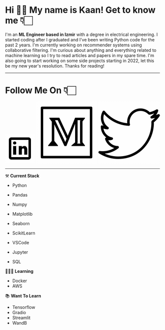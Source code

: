 

# **Hi** 👋🏻 **My name is Kaan! Get to know me** 👇🏻
I'm an **ML Engineer based in Izmir** with a degree in electrical engineering. I started coding after I graduated and I've been writing Python code for the past 2 years. I'm currently working on recommender systems using collaborative filtering. I'm curious about anything and everything related to machine learning so I try to read articles and papers in my spare time. I'm also going to start working on some side projects starting in 2022, let this be my new year's resolution. Thanks for reading! 

***

# **Follow Me On** 👇🏻

[![LinkedIn][3.2]][3]
[![Medium][2.2]][2]
[![Twitter][1.2]][1]

[3.2]: icons8-linkedin.gif
[2.2]: icons8-medium-monogram-2.gif
[1.2]: icons8-twitter.gif 

[3]: https://www.linkedin.com/in/kaan-ceylan-ab6471171
[2]: https://medium.com/@kaanceylan
[1]: https://twitter.com/kaancceylan

***

⚒️ **Current Stack**
- Python
- Pandas
- Numpy

- Matplotlib
- Seaborn
- ScikitLearn
- VSCode
- Jupyter
- SQL


👨🏻‍💻 **Learning**
- Docker
- AWS

📚 **Want To Learn**
- Tensorflow
- Gradio
- Streamlit
- WandB
